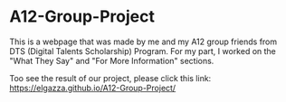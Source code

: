 # A12-Group-Project
This is a webpage that was made by me and my A12 group friends from DTS (Digital Talents Scholarship) Program.
For my part, I worked on the "What They Say" and "For More Information" sections.

Too see the result of our project, please click this link: https://elgazza.github.io/A12-Group-Project/
